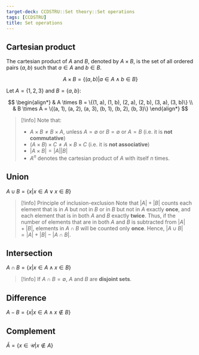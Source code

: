```yaml
---
target-deck: CCDSTRU::Set theory::Set operations
tags: [CCDSTRU]
title: Set operations
---
```


## Cartesian product

The cartesian product of $A$ and $B$, denoted by $A \times B$, is the set of all ordered pairs $(a, b)$ such that $a \in A$ and $b \in B$.

$$
A \times B = \{(a, b) | a \in A \land b \in B\}
$$

Let $A = \{1, 2, 3\}$ and $B = \{a, b\}$:

$$
\begin{align*}
& A \times B = \{(1, a), (1, b), (2, a), (2, b), (3, a), (3, b)\} \\
& B \times A = \{(a, 1), (a, 2), (a, 3), (b, 1), (b, 2), (b, 3)\}
\end{align*}
$$

>[!info] Note that:
>- $A \times B \neq B \times A$, unless $A = \emptyset$ or $B = \emptyset$ or $A = B$ (i.e. it is **not commutative**)
>- $(A \times B) \times C \neq A \times B \times C$ (i.e. it is **not associative**)
>- $|A \times B| = |A||B|$
>- $A^n$ denotes the cartesian product of $A$ with itself $n$ times.

<!--ID: 1707668768259-->

## Union

$A \cup B = \{x | x \in A \lor x \in B \}$

>[!info] Principle of inclusion-exclusion
> Note that $|A| + |B|$ counts each element that is in $A$ but not in $B$ or in $B$ but not in $A$ exactly **once**, and each element that is in both $A$ and $B$ exactly **twice**. Thus, if the number of elements that are in both $A$ and $B$ is subtracted from $|A| + |B|$, elements in $A \cap B$ will be counted only **once**. Hence, $|A \cup B| = |A| + |B| − |A \cap B|$.

<!--ID: 1707668768264-->

## Intersection

$A \cap B = \{x | x \in A \land x \in B \}$

>[!info] If $A \cap B = \emptyset$, $A$ and $B$ are **disjoint sets**.

<!--ID: 1707668768268-->

## Difference

$A - B = \{x | x \in A \land x \notin B \}$

<!--ID: 1707668768272-->

## Complement

$\bar{A} = \{ x \in \mathcal{U} | x \notin A \}$

<!--ID: 1707668768276-->

